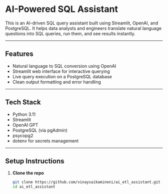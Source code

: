#  AI-Powered SQL Assistant

This is an AI-driven SQL query assistant built using Streamlit, OpenAI, and PostgreSQL. It helps data analysts and engineers translate natural language questions into SQL queries, run them, and see results instantly.

---

## Features

-  Natural language to SQL conversion using OpenAI
-  Streamlit web interface for interactive querying
-  Live query execution on a PostgreSQL database
-  Clean output formatting and error handling

---

##  Tech Stack

- Python 3.11
- Streamlit
- OpenAI GPT
- PostgreSQL (via pgAdmin)
- psycopg2
- dotenv for secrets management

---

##  Setup Instructions

1. **Clone the repo**
   ```bash
   git clone https://github.com/vinaysaikamineni/ai_etl_assistant.git
   cd ai_etl_assistant
